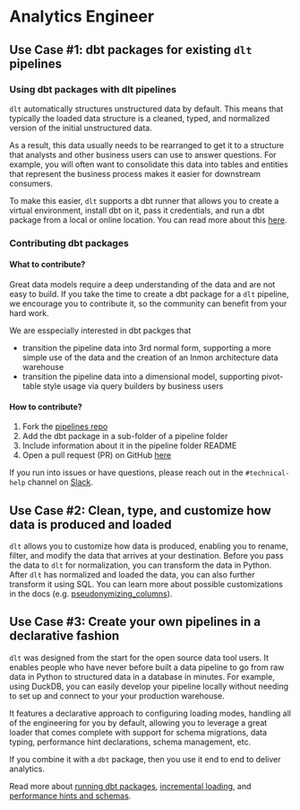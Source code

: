# Analytics Engineer

## Use Case #1: dbt packages for existing `dlt` pipelines

### Using dbt packages with dlt pipelines

`dlt` automatically structures unstructured data by default. This means that typically the loaded data structure is a cleaned, typed, and normalized version of the initial unstructured data.

As a result, this data usually needs to be rearranged to get it to a structure that analysts and other business users can use to answer questions. For example, you will often want to consolidate this data into tables and entities that represent the business process makes it easier for downstream consumers.

To make this easier, `dlt` supports a dbt runner that allows you to create a virtual environment, install dbt on it, pass it credentials, and run a dbt package from a local or online location. You can read more about this [here](./using-loaded-data/transforming-the-data).

### Contributing dbt packages

#### What to contribute?

Great data models require a deep understanding of the data and are not easy to build. If you take the time to create a dbt package for a `dlt` pipeline, we encourage you to contribute it, so the community can benefit from your hard work.

We are esspecially interested in dbt packges that
- transition the pipeline data into 3rd normal form, supporting a more simple use of the data and the creation of an Inmon architecture data warehouse
- transition the pipeline data into a dimensional model, supporting pivot-table style usage via query builders by business users

#### How to contribute?

1. Fork the [pipelines repo](https://github.com/dlt-hub/pipelines)
2. Add the dbt package in a sub-folder of a pipeline folder
3. Include information about it in the pipeline folder README
4. Open a pull request (PR) on GitHub [here](https://github.com/dlt-hub/pipelines/pulls)

If you run into issues or have questions, please reach out in the `#technical-help` channel on [Slack](https://join.slack.com/t/dlthub-community/shared_invite/zt-1slox199h-HAE7EQoXmstkP_bTqal65g).

## Use Case #2: Clean, type, and customize how data is produced and loaded

`dlt` allows you to customize how data is produced, enabling you to rename, filter, and modify the data that arrives at your destination. Before you pass the data to `dlt` for normalization, you can transform the data in Python. After `dlt` has normalized and loaded the data, you can also further transform it using SQL. You can learn more about possible customizations in the docs (e.g. [pseudonymizing_columns](./customizations/customizing-pipelines/pseudonymizing_columns)).

## Use Case #3: Create your own pipelines in a declarative fashion

`dlt` was designed from the start for the open source data tool users. It enables people who have never before built a data pipeline to go from raw data in Python to structured data in a database in minutes. For example, using DuckDB, you can easily develop your pipeline locally without needing to set up and connect to your your production warehouse.

It features a declarative approach to configuring loading modes, handling all of the engineering for you by default, allowing you to leverage a great loader that comes complete with support for schema migrations, data typing, performance hint declarations, schema management, etc.

If you combine it with a `dbt` package, then you use it end to end to deliver analytics.

Read more about [running dbt packages](./using-loaded-data/transforming-the-data), [incremental loading](./general-usage/incremental-loading), and [performance hints and schemas](./walkthroughs/adjust-a-schema).